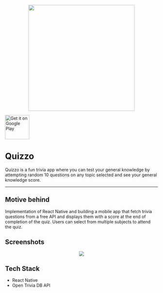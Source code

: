 <p align="center">
  <img style="border-width: 0" width="350" height="350" src="https://user-images.githubusercontent.com/53803245/179343013-e919c457-a57a-415c-bad5-28faf6341515.png"/>
</p>

<a href="https://play.google.com/store/apps/details?id=com.deepdhar.quizzo">
    <img alt="Get it on Google Play"
        height="80"
        src="https://play.google.com/intl/en_us/badges/images/generic/en_badge_web_generic.png" />
</a>

# Quizzo
Quizzo is a fun trivia app where you can test your general knowledge by attempting random 10 questions on any topic selected and see your general knowledge score.

---

## Motive behind
Implementation of React Native and building a mobile app that fetch trivia questions from a free API and displays them with a score at the end of completion of the quiz. Users can select from multiple subjects to attend the quiz.

## Screenshots
<p align="center">
  <img src="https://user-images.githubusercontent.com/53803245/179343431-9ef205c6-c678-4390-9458-3a1a8f103408.png"/>
</p>

## Tech Stack
- React Native
- Open Trivia DB API
